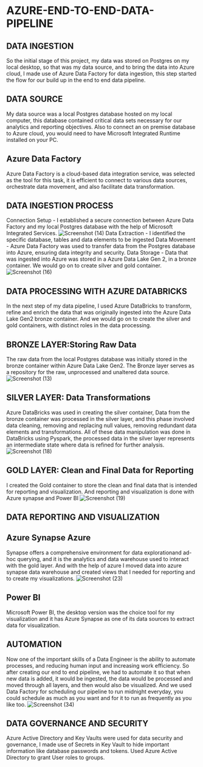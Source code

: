 # AZURE-END-TO-END-DATA-PIPELINE
## DATA INGESTION
So the initial stage of this project, my data was stored on Postgres on my local desktop, so that was my data source, and to bring the data into Azure cloud, I made use of Azure Data Factory for data ingestion, this step started the flow for our build up in the end to end data pipeline.
## DATA SOURCE
My data source was a local Postgres database hosted on my local computer, this database contained critical data sets necessary for our analytics and reporting objectives. Also to connect an on premise database to Azure cloud, you would need to have Microsoft Integrated Runtime installed on your PC.
## Azure Data Factory
Azure Data Factory is a cloud-based data integration service, was selected as the tool for this task, it is efficient to connect to various data sources, orchestrate data movement, and also facilitate data transformation.
## DATA INGESTION PROCESS
Connection Setup - I established a secure connection between Azure Data Factory and my local Postgres database with the help of Microsoft Integrated Services.
![Screenshot (14)](https://github.com/MijanScripts/AZURE-END-TO-END-DATA-PIPELINE/assets/69738470/0f85d942-8b4e-4be2-a47d-412a9133ab0e)
Data Extraction - I identified the specific database, tables  and data elements to be ingested
Data Movement - Azure Data Factory was used to transfer data from the Postgres database into Azure, ensuring data integrity and security.
Data Storage -  Data that was ingested into Azure was stored in a Azure Data Lake Gen 2, in a bronze container. We would go on to create silver and gold container.
 ![Screenshot (16)](https://github.com/MijanScripts/AZURE-END-TO-END-DATA-PIPELINE/assets/69738470/bc7bd24e-5f0f-4e3d-a2f4-c73c93023aa0)

## DATA PROCESSING WITH AZURE DATABRICKS
In the next step of my  data pipeline, I used Azure DataBricks to transform, refine and enrich the data that was originally ingested into the Azure Data Lake Gen2 bronze container. And we would go on to create the silver and gold containers, with distinct roles in the data processing.
## BRONZE LAYER:Storing Raw Data
The raw data from the local Postgres database was initially stored in the bronze container within Azure Data Lake Gen2. The Bronze layer serves as a repository for the raw, unprocessed and unaltered data source.
 ![Screenshot (13)](https://github.com/MijanScripts/AZURE-END-TO-END-DATA-PIPELINE/assets/69738470/5f9938d7-6bf8-4c6d-ab64-a31e0a6e26aa)
## SILVER LAYER: Data Transformations
Azure DataBricks was used in creating the silver container, Data from the bronze container was processed in the silver layer, and this phase involved data cleaning, removing and replacing null values, removing redundant data elements and transformations. 
All of these data manipulation was done in DataBricks using Pyspark, the processed data in the silver layer represents an intermediate state where data is refined for further analysis.
![Screenshot (18)](https://github.com/MijanScripts/AZURE-END-TO-END-DATA-PIPELINE/assets/69738470/19538d5e-6f12-4201-aa24-754c35ef72fa)
## GOLD LAYER: Clean and Final Data for Reporting
I created the Gold container to store the clean and final data that is intended for reporting and visualization. And reporting and visualization is done with Azure synapse and Power BI
![Screenshot (19)](https://github.com/MijanScripts/AZURE-END-TO-END-DATA-PIPELINE/assets/69738470/7ab92d13-4473-499c-880a-1b48aa126356)

## DATA REPORTING AND VISUALIZATION
## Azure Synapse Azure 
Synapse offers a comprehensive environment for data explorationand ad-hoc querying, and it is the analytics and data warehouse used to interact with the gold layer. 
And with the help of azure I moved data into azure synapse data warehouse and created views that I needed for reporting and to create my visualizations. 
![Screenshot (23)](https://github.com/MijanScripts/AZURE-END-TO-END-DATA-PIPELINE/assets/69738470/544c7022-d130-470e-8154-fe4aeb8aa816)
## Power BI
Microsoft Power BI, the desktop version was the choice tool for my visualization and it has Azure Synapse as one of its data sources to extract data for visualization.
## AUTOMATION
Now one of the important skills of a Data Engineer is the ability to automate processes, and reducing human input and increasing work efficiency. So after creating our end to end pipeline, we had to automate it so that when new data is added, it would be ingested, the data would be processed and moved through all layers, and then would also be visualized.
And we used Data Factory for scheduling our pipeline to run midnight everyday, you could schedule as much as you want and for it to run as frequently as you like too.
![Screenshot (34)](https://github.com/MijanScripts/AZURE-END-TO-END-DATA-PIPELINE/assets/69738470/ba94ce22-cf8a-4ec8-83e0-734727412fde)

## DATA GOVERNANCE AND SECURITY
Azure Active Directory and Key Vaults were used for data security and governance, I made use of Secrets in Key Vault to hide important information like database passwords and tokens. Used Azure Active Directory to grant User roles to groups. 






